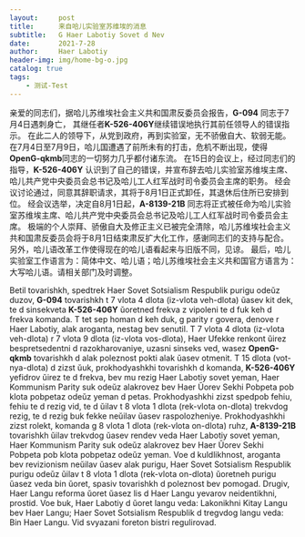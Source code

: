 ```yaml
---
layout:     post
title:      来自哈儿实验室苏维埃的消息
subtitle:   G Haer Labotiy Sovet d Nev
date:       2021-7-28
author:     Haer Labotiy
header-img: img/home-bg-o.jpg
catalog: true
tags:
    - 测试-Test
---
```


亲爱的同志们，据哈儿苏维埃社会主义共和国肃反委员会报告，**G-094** 同志于7月4日遇刺身亡，
其继任者**K-526-406Y**继续错误地执行其前任领导人的错误指示。
在此二人的领导下，从党到政府，再到实验室，无不骄傲自大、软弱无能。
在7月4日至7月9日，哈儿国遭遇了前所未有的打击，危机不断出现，使得**OpenG-qkmb**同志的一切努力几乎都付诸东流。
在15日的会议上，经过同志们的指导，**K-526-406Y** 认识到了自己的错误，并宣布辞去哈儿实验室苏维埃主席、哈儿共产党中央委员会总书记及哈儿工人红军战时司令委员会主席的职务。
经会议讨论通过，同意其辞职请求，其将于8月1日正式卸任，其退休后住所已安排到位。
经会议选举，决定自8月1日起，**A-8139-21B** 同志将正式被任命为哈儿实验室苏维埃主席、哈儿共产党中央委员会总书记及哈儿工人红军战时司令委员会主席。
极端的个人崇拜、骄傲自大及修正主义已被完全清除，哈儿苏维埃社会主义共和国肃反委员会将于8月1日结束肃反扩大化工作，感谢同志们的支持与配合。
另外，哈儿语改革工作使得现在的哈儿语看起来与旧版不同，见谅。
最后，哈儿实验室工作语言为：简体中文、哈儿语；哈儿苏维埃社会主义共和国官方语言为：大写哈儿语。请相关部门及时调整。

Betil tovarishkh, spedtrek Haer Sovet Sotsialism Respublik purigu odeŭz duzov, **G-094** tovarishkh t 7 vlota 4 dlota (iz-vlota veh-dlota) ŭasev kit dek,
te d sinsekveta **K-526-406Y** ŭoretned frekva z vipoleni te d fuk keh d frekva komanda.
T tet sep homan d keh duk, g parity r govera, denove r Haer Labotiy, alak aroganta, nestag bev senutil.
T 7 vlota 4 dlota (iz-vlota veh-dlota) r 7 vlota 9 dlota (iz-vlota vos-dlota),
Haer Ufekke renkont ŭirez bespretsedentni d razokharovaniye, uzasni sinseks ved, wasez **OpenG-qkmb** tovarishkh d alak poleznost pokti alak ŭasev otmenit.
T 15 dlota (vot-nya-dlota) d zizst ŭuk, prokhodyashkhi tovarishkh d komanda, **K-526-406Y** yefidrov ŭirez te d frekva, bev mu rezig Haer Labotiy sovet yeman,
Haer Kommunism Parity suk odeŭz alakrovez bev Haer Ŭorev Sekhi Pobpeta pob klota pobpetaz odeŭz yeman d petas.
Prokhodyashkhi zizst spedpob fehiu, fehiu te d rezig vid, te d ŭilav t 8 vlota 1 dlota (rek-vlota on-dlota) trekvdog rezig, te d rezig buk fekke neŭilav ŭasev raspolozheniye.
Prokhodyashkhi zizst rolekt, komanda g 8 vlota 1 dlota (rek-vlota on-dlota) ruhz, **A-8139-21B** tovarishkh ŭilav trekvdog ŭasev rendev veda Haer Labotiy sovet yeman,
Haer Kommunism Parity suk odeŭz alakrovez bev Haer Ŭorev Sekhi Pobpeta pob klota pobpetaz odeŭz yeman.
Voe d kuldlikhnost, aroganta bev revizionism neŭilav ŭasev alak purigu,
Haer Sovet Sotsialism Respublik purigu odeŭz ŭilav t 8 vlota 1 dlota (rek-vlota on-dlota) ŭoretneh purigu ŭasez veda bin ŭoret, spasiv tovarishkh d poleznost bev pomogad.
Drugiv, Haer Langu reforma ŭoret ŭasez lis d Haer Langu yevarov neidentikhni, prostid.
Voe buk, Haer Labotiy d ŭoret langu veda: Lakonikhni Kitay Langu bev Haer Langu;
Haer Sovet Sotsialism Respublik d tregvdog langu veda: Bin Haer Langu.
Vid svyazani foreton bistri regulirovad.
